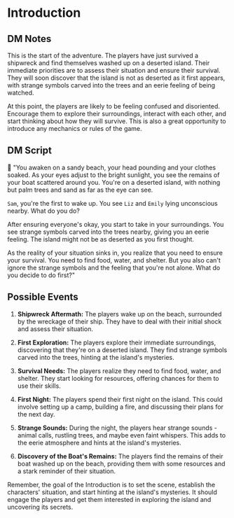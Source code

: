 # **Introduction**

## **DM Notes**

This is the start of the adventure. The players have just survived a shipwreck and find themselves washed up on a deserted island. Their immediate priorities are to assess their situation and ensure their survival. They will soon discover that the island is not as deserted as it first appears, with strange symbols carved into the trees and an eerie feeling of being watched. 

At this point, the players are likely to be feeling confused and disoriented. Encourage them to explore their surroundings, interact with each other, and start thinking about how they will survive. This is also a great opportunity to introduce any mechanics or rules of the game.

## **DM Script**

📢 "You awaken on a sandy beach, your head pounding and your clothes soaked. As your eyes adjust to the bright sunlight, you see the remains of your boat scattered around you. You're on a deserted island, with nothing but palm trees and sand as far as the eye can see.

`Sam`, you're the first to wake up. You see `Liz` and `Emily` lying unconscious nearby. What do you do?

After ensuring everyone's okay, you start to take in your surroundings. You see strange symbols carved into the trees nearby, giving you an eerie feeling. The island might not be as deserted as you first thought.

As the reality of your situation sinks in, you realize that you need to ensure your survival. You need to find food, water, and shelter. But you also can't ignore the strange symbols and the feeling that you're not alone. What do you decide to do first?"


## Possible Events

1. **Shipwreck Aftermath:** The players wake up on the beach, surrounded by the wreckage of their ship. They have to deal with their initial shock and assess their situation.

2. **First Exploration:** The players explore their immediate surroundings, discovering that they're on a deserted island. They find strange symbols carved into the trees, hinting at the island's mysteries.

3. **Survival Needs:** The players realize they need to find food, water, and shelter. They start looking for resources, offering chances for them to use their skills.

4. **First Night:** The players spend their first night on the island. This could involve setting up a camp, building a fire, and discussing their plans for the next day.

5. **Strange Sounds:** During the night, the players hear strange sounds - animal calls, rustling trees, and maybe even faint whispers. This adds to the eerie atmosphere and hints at the island's mysteries.

6. **Discovery of the Boat's Remains:** The players find the remains of their boat washed up on the beach, providing them with some resources and a stark reminder of their situation.

Remember, the goal of the Introduction is to set the scene, establish the characters' situation, and start hinting at the island's mysteries. It should engage the players and get them interested in exploring the island and uncovering its secrets.
